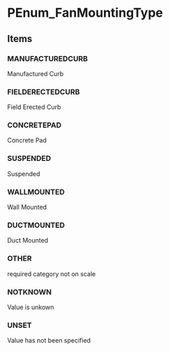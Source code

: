 # PEnum_FanMountingType
<!-- end of short definition -->

## Items

### MANUFACTUREDCURB
Manufactured Curb

### FIELDERECTEDCURB
Field Erected Curb

### CONCRETEPAD
Concrete Pad

### SUSPENDED
Suspended

### WALLMOUNTED
Wall Mounted

### DUCTMOUNTED
Duct Mounted

### OTHER
required category not on scale

### NOTKNOWN
Value is unkown

### UNSET
Value has not been specified
